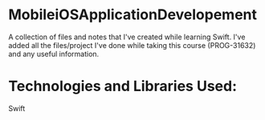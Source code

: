 # MobileiOSApplicationDevelopement
A collection of files and notes that I've created while learning Swift. I've added all the files/project I've done while taking this course (PROG-31632) and any useful information.

# Technologies and Libraries Used:
Swift
